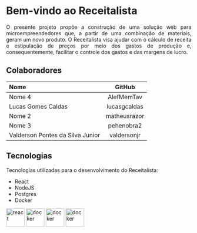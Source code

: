 # Bem-vindo ao Receitalista

<p  align="justify" >
    O presente projeto propõe a construção de uma solução web para microempreendedores que, a partir de uma combinação de materiais, geram um novo produto. O Receitalista visa ajudar com o cálculo de receita e estipulação de preços por meio dos gastos de produção e, consequentemente, facilitar o controle dos gastos e das margens de lucro.
</p>

## Colaboradores

| Nome | GitHub |
|:-----------|:-----------:|
| Nome 4 | AlefMemTav |
| Lucas Gomes Caldas | lucasgcaldas |
| Nome 2 | matheusrazor |
| Nome 3 | pehenobra2 |
| Valderson Pontes da Silva Junior | valdersonjr |

## Tecnologias

Tecnologias utilizadas para o desenvolvimento do Receitalista:

- React
- NodeJS
- Postgres
- Docker

<img src="https://cdn.jsdelivr.net/gh/devicons/devicon/icons/react/react-original.svg" alt="react" width="50px"/>
<img src="https://upload.wikimedia.org/wikipedia/commons/d/d9/Node.js_logo.svg" alt="docker" width="50px"/>
<img src="https://cdn.jsdelivr.net/gh/devicons/devicon/icons/docker/docker-original.svg" alt="docker" width="50px"/>
<img src="https://upload.wikimedia.org/wikipedia/commons/2/29/Postgresql_elephant.svg" alt="docker" width="50px"/>
